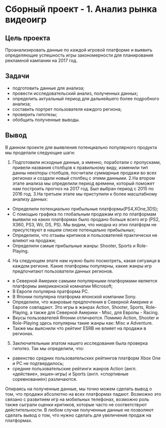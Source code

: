 # Сборный проект - 1. Анализ рынка видеоигр
## Цель проекта
Проанализировать данные по каждой игровой платформе и выявить определяющие успешность игры закономерности для планирования рекламной кампании на 2017 год.

## Задачи
- подготовить данные для анализа;
- провести исследовательский анализ, полученных данных;
- определить актуальный период для дальнейшего более подробного анализа;
- составить портрет пользователя каждого региона;
- проверить гипотезы;
- обобщить полученные выводы.

## Вывод
В данном проекте для выявления потенциально популярного продукта мы проделали следующие шаги:

1. Подготовили исходные данные, а именно, поработали с пропусками, привели названия столбцов к правильному виду, изменили тип данны некоторы столбцов, посчитали суммарные продажи во всех регионах и создали новый столбец с этими данными.
2.На втором этапе анализа мы определили период времени, который поможет нам построить прогноз на 2017 год. Был выбран период с 2015 по 2016 год.
3.На третьем этапе мы приступили к более масштабному анализу данных:
- Определили потенциально прибыльные платформы(PS4,XOne,3DS);
- С помощью графика по глобальным продажам игр по платформам выявили на каких платформах было продано больше всего игр (PS2, X360, PS3, Wii, DS, PS). Мы видим, что ниодна из этих платформ не присутствуют в нашем списке потенцально прибыльных;
- Определили, что отзывы критиков и пользователей практически не влияют на продажи;
- Определили самые прибыльные жанры: Shooter, Sports и Role-Playing.
4. На следующем эпате нам нужно было посмотреть, какая ситуаиця в каждом регионе. Какие платформы популярны, какие жанры игр предпочитают пользователи данных регионов.
- в Северной Америке самыми популярными платформами является платформы американской комнапии Microsoft;
- В Европе популярна пратформа PC. 
- В Японии популярна платформа японской компании Sony.
- Определили, что жанровые предпочтения в Северной Америке и Европе совпадают. Это игры в жанрах Action, Shooter, Sports, Role-Playing, а также для Северной Америки - Misc, для Европы - Racing.
- Вкусы пользователей Японии отличаются. Помимо Action, Shooter и Role-Playing здесь популярны такие жанры как: Misc и Adventure.
- Также мы выяснили что рейтинг ESRB не влияет на продажи в регионах.
5. Заключительным эпатом нашего исследования была проверка гипотез. Так мы определили, что:
- равенство cредних пользовательских рейтингов платформ Xbox One и PC не подтвердилось;
- средние пользовательские рейтинги жанров Action (англ. «действие», экшен-игры) и Sports (англ. «спортивные соревнования») различаются.

Опираясь на полученные данные, мы точно можем сделать вывод о том, что продажи абсолютно на всех платформах падают. Возможно это связано с развитием игр на мобильных телефонах, возможно роль также сыграли оценки критиков, которые часто не соответствуют дейстительности. В любом случае полученные данные не позволяют сделать вывод о том, что нужно сделать для увеличения продаж на платформах.

